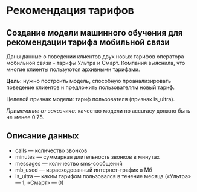 # Рекомендация тарифов

## Создание модели машинного обучения для рекомендации тарифа мобильной связи
Даны данные о поведении клиентов двух новых тарифов оператора мобильной связи - тарифы Ультра и Смарт. Компания выяснила, что многие клиенты пользуются архивными тарифами.

**Цель:** нужно построить модель, способную проанализировать поведение клиентов и предложить пользователям новый тариф.

Целевой признак модели: тариф пользователя (признак is_ultra).

*Примечание от заказчика:* качество модели по accuracy должно быть не менее 0.75.

## Описание данных
  - сalls — количество звонков
  - minutes — суммарная длительность звонков в минутах
  - messages — количество sms-сообщений
  - mb_used — израсходованный интернет-трафик в Мб
  - is_ultra — каким тарифом пользовался в течение месяца («Ультра» — 1, «Смарт» — 0)

